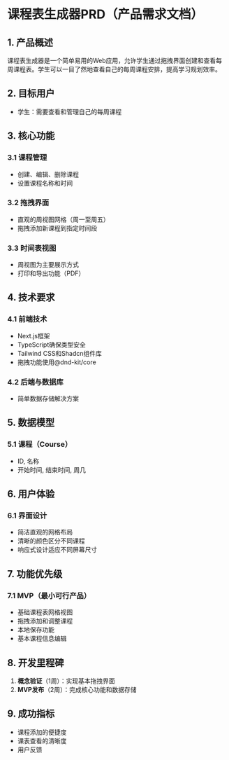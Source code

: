 # 课程表生成器PRD（产品需求文档）

## 1. 产品概述

课程表生成器是一个简单易用的Web应用，允许学生通过拖拽界面创建和查看每周课程表。学生可以一目了然地查看自己的每周课程安排，提高学习规划效率。

## 2. 目标用户

- 学生：需要查看和管理自己的每周课程

## 3. 核心功能

### 3.1 课程管理
- 创建、编辑、删除课程
- 设置课程名称和时间

### 3.2 拖拽界面
- 直观的周视图网格（周一至周五）
- 拖拽添加新课程到指定时间段

### 3.3 时间表视图
- 周视图为主要展示方式
- 打印和导出功能（PDF）

## 4. 技术要求

### 4.1 前端技术
- Next.js框架
- TypeScript确保类型安全
- Tailwind CSS和Shadcn组件库
- 拖拽功能使用@dnd-kit/core

### 4.2 后端与数据库
- 简单数据存储解决方案

## 5. 数据模型

### 5.1 课程（Course）
- ID, 名称
- 开始时间, 结束时间, 周几

## 6. 用户体验

### 6.1 界面设计
- 简洁直观的网格布局
- 清晰的颜色区分不同课程
- 响应式设计适应不同屏幕尺寸

## 7. 功能优先级

### 7.1 MVP（最小可行产品）
- 基础课程表网格视图
- 拖拽添加和调整课程
- 本地保存功能
- 基本课程信息编辑

## 8. 开发里程碑

1. **概念验证**（1周）：实现基本拖拽界面
2. **MVP发布**（2周）：完成核心功能和数据存储

## 9. 成功指标

- 课程添加的便捷度
- 课表查看的清晰度
- 用户反馈
